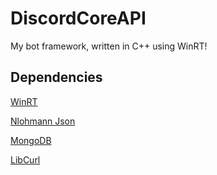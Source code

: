 # DiscordCoreAPI
My bot framework, written in C++ using WinRT!
## Dependencies
[WinRT](https://docs.microsoft.com/en-us/windows/uwp/cpp-and-winrt-apis/intro-to-using-cpp-with-winrt)  

[Nlohmann Json](https://github.com/nlohmann/json)

[MongoDB](https://docs.mongodb.com/manual/installation/)

[LibCurl](https://github.com/curl/curl)

